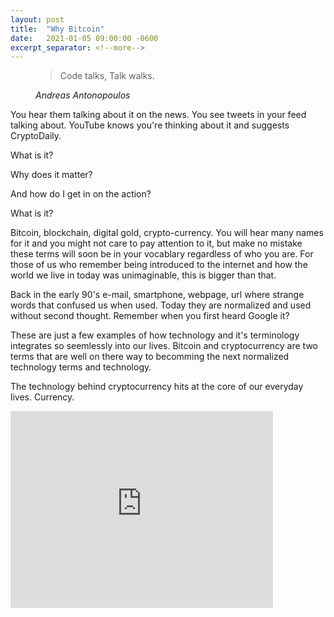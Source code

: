 ```yaml
---
layout: post
title:  "Why Bitcoin"
date:   2021-01-05 09:00:00 -0600
excerpt_separator: <!--more-->
---
```



<figure>
  <blockquote class="blockquote">
    <p>Code talks, Talk walks.</p>
  </blockquote>
  <figcaption class="blockquote-footer">
    <cite title="Source Title">Andreas Antonopoulos</cite>
  </figcaption>
</figure>


<p class="h5 main-page-text lh-lg fw-lighter">
You hear them talking about it on the news. You see tweets in your feed talking about. YouTube knows you're thinking about it and suggests CryptoDaily.
</p>
<!--more-->
<p class="h6 main-page-text lh-lg fw-bold">
What is it?
</p>

<p class="h6 main-page-text lh-lg fw-bold">
Why does it matter?
</p>

<p class="h6 main-page-text lh-lg fw-bold">
And how do I get in on the action?
</p>

<div class="post-body-outline">
<div class="h4 main-page-text fw-bold">
What is it?
</div>
<div class="h6 main-page-text fw-lighter">
<p class="lh-base">
Bitcoin, blockchain, digital gold, crypto-currency. You will hear many names for it and you might not care to pay attention to it, but make no mistake these terms will soon be in your vocablary regardless of who you are. For those of us who remember being introduced to the internet and how the world we live in today was unimaginable, this is bigger than that.
</p>
<p class="lh-base">
Back in the early 90's e-mail, smartphone, webpage, url where strange words that confused us when used. Today they are normalized and used without second thought. Remember when you first heard Google it?
</p>
<p class="lh-base">
These are just a few examples of how technology and it's terminology integrates so seemlessly into our lives. Bitcoin and cryptocurrency are two terms that are well on there way to becomming the next normalized technology terms and technology.
</p>
<p class="lh-base">
The technology behind cryptocurrency hits at the core of our everyday lives. Currency.
</p>
</div>
</div>
<iframe class="rounded float-start" width="420" height="315" src="https://www.youtube.com/embed/vUOpKfCuV_E" frameborder="0" allowfullscreen></iframe>